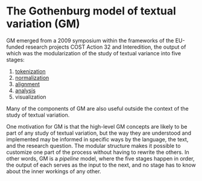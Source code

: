 # The Gothenburg model of textual variation (GM)

GM emerged from a 2009 symposium within the frameworks of the EU-funded research projects COST Action 32 and Interedition, the output of which was the modularization of the study of textual variance into five stages:

1. [tokenization](tokenization.md)
2. [normalization](normalization.md)
3. [alignment](alignment.md)
4. [analysis](analysis.md)
4. visualization

Many of the components of GM are also useful outside the context of the study of textual variation.

One motivation for GM is that the high-level GM concepts are likely to be part of any study of textual variation, but the way they are understood and implemented may be informed in specific ways by the language, the text, and the research question. The modular structure makes it possible to customize one part of the process without having to rewrite the others. In other words, GM is a _pipeline_ model, where the five stages happen in order, the output of each serves as the input to the next, and no stage has to know about the inner workings of any other. 
